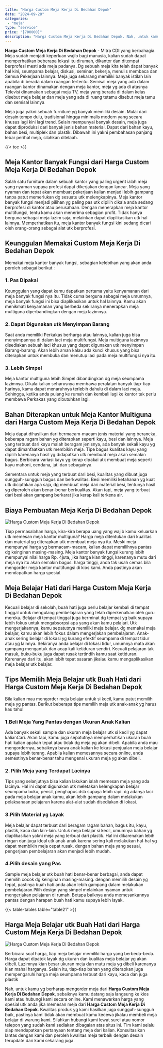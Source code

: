 ```yaml
---
title: "Harga Custom Meja Kerja Di Bedahan Depok"
date: "2024-09-28"
categories:
 - "meja"
type: "service"
price: "[700000]"
description: "Harga Custom Meja Kerja Di Bedahan Depok. Nah, untuk kamu yg berharap mengorder meja dari **Harga Custom Meja Kerja Di Bedahan Depok**, sebaiknya kamu datang..."
---
```


**Harga Custom Meja Kerja Di Bedahan Depok** - Mitra CDI yang berbahagia. Meja sudah menjadi keperluan wajib bagi manusia, kalian sudah dapat memperhatikan beberapa lokasi itu dirumah, dikantor dan ditempat berprofesi mesti ada meja padanya. Dg sebuah meja kita telah dapat banyak hal kini, seumpama belajar, diskusi, seminar, bekerja, menulis membaca dan Semua Pekerjaan lainnya. Meja juga sekarang memiliki banyak istilah lain apabila di berada dalam ruangan tertentu. Semisal meja yang ada dalam ruangan kantor dinamakan dengan meja kantor, meja yg ada di atasnya Televisi dinamakan sebagai meja TV, meja yang berada di dalam kelas disebut meja belajar dan meja yang ada di ruang tetamu disebut meja tamu dan semisal lainnya.

Meja juga yakni sebuah furniture yg banyak memiliki desain. Mulai dari desain tempo dulu, tradisional hingga minimalis modern yang secara khusus lagi kini lagi trend. Selain mempunyai banyak desain, meja juga dapat diproduksi dari banyak jenis bahan material. Dapat dari bahan kayu, bahan besi, multiplek dan plastik. Dibawah ini yakni pembahasan panjang lebar perihal meja, silahkan ditelaah.

{{< toc >}}

## Meja Kantor Banyak Fungsi dari Harga Custom Meja Kerja Di Bedahan Depok

Salah satu furniture dalam sebuah kantor yang paling urgent ialah meja yang nyaman supaya profesi dapat dikerjakan dengan lancar. Meja yang nyaman dan tepat akan membuat pekerjaan kalian menjadi lebih gampang tanpa patut memerlukan dg sesuatu utk melengkapinya. Meja kantor banyak fungsi menjadi pilihan yg paling pas utk dipilih dikala anda sedang berprofesi di kantor atau perusahaan. Dengan menerapkan meja kantor multifungsi, tentu kamu akan menerima sebagian profit. Tidak hanya berguna sebagai meja lazim saja, melainkan dapat diaplikasikan utk hal lainnya. Memperhatikan itu, meja kantor banyak fungsi kini sedang dicari oleh orang-orang sebagai alat utk berprofesi.

## Keunggulan Memakai Custom Meja Kerja Di Bedahan Depok

Memakai meja kantor banyak fungsi, sebagian kelebihan yang akan anda peroleh sebagai berikut :

### 1\. Pas Dipakai

Keunggulan yang dapat kamu dapatkan pertama yaitu kenyamanan dari meja banyak fungsi nya itu. Tidak cuma berguna sebagai meja umumnya, meja banyak fungsi ini bisa diaplikasikan untuk hal lainnya. Kamu akan menikmati kenyamanan yang berbeda sekiranya menerapkan meja multiguna diperbandingkan dengan meja lazimnya.

### 2\. Dapat Digunakan utk Menyimpan Barang

Saat anda memiliki Perkakas berharga atau lainnya, kalian juga bisa menyimpannya di dalam laci meja multifungsi. Meja multiguna lazimnya disediakan sebuah laci khusus yang dapat digunakan utk menyimpan Barang-barang. Akan lebih aman kalau ada kunci khusus yang bisa diterapkan untuk membuka dan menutup laci pada meja multifungsi nya itu.

### 3\. Lebih Simpel

Meja kantor multiguna lebih Simpel dibandingkan dg meja seumpama lazimnya. Dikala kalian seharusnya membawa peralatan banyak tiap-tiap harinya, kamu dapat menaruhnya terlebih dahulu di dalam laci meja. Sehingga, ketika anda pulang ke rumah dan kembali lagi ke kantor tak perlu membawa Perkakas yang dibutuhkan lagi.

## Bahan Diterapkan untuk Meja Kantor Multiguna dari Harga Custom Meja Kerja Di Bedahan Depok

Meja dapat dihasilkan dari bermacam-macam jenis material yang beraneka, beberapa ragam bahan yg diterapkan seperti kayu, besi dan lainnya. Meja yang terbuat dari kayu malah beragam jenisnya, ada banyak sekali kayu yg dapat dimanfaatkan utk membikin meja. Tipe bagus kualitas kayu yang dipilih karenanya hasil yg didapatkan utk membuat meja akan semakin bagus. Berbicara variasi kayu yg kerap dipakai utk membuat meja seperti kayu mahoni, cendana, jati dan sebagainya.

Sementara untuk meja yang terbuat dari besi, kualitas yang dibuat juga sungguh-sungguh bagus dan berkwalitas. Besi memiliki ketahanan yg kuat utk diciptakan apa saja, dg membuat meja dari material besi, tentunya hasil yg diperoleh akan benar-benar berkualitas. Akan tapi, meja yang terbuat dari besi akan gampang berkarat jika kerap kali terkena air.

## Biaya Pembuatan Meja Kerja Di Bedahan Depok

![Harga Custom Meja Kerja Di Bedahan Depok](/images/meja/meja-dewasa-021.jpg)

Tiap permasalahan harga, kira-kira berapa uang yang wajib kamu keluarkan utk memesan meja kantor multiguna? Harga meja ditentukan dari kualitas dan material yg diterapkan utk membuat meja nya itu. Meski meja mempunyai harga yg bermacam-macam, kalian dapat memilihnya pantas dg keinginan masing-masing. Meja kantor banyak fungsi kurang lebih mempunyai nilai harga Rp. 4juta, jika harga kian tinggi, karenanya mutu dari meja nya itu akan semakin bagus. harga tinggi, anda tak usah cemas bila mengorder meja kantor multifungsi di kios kami. Anda pastinya akan mendapatkan harga spesial.

## Meja Belajar Hati dari Harga Custom Meja Kerja Di Bedahan Depok

Kecuali belajar di sekolah, buah hati juga perlu belajar kembali di tempat tinggal untuk mengulang pembelajaran yang telah diperkenalkan oleh guru mereka. Belajar di tempat tinggal juga berminat dg tempat yg baik supaya lebih fokus untuk mengabsorpsi apa yang akan kamu pelajari. Utk mengerjakannya, kamu sepatutnya memiliki meja belajar. dg memakai meja belajar, kamu akan lebih fokus dalam mengerjakan pembelajaran. Anak-anak sering belajar di lokasi yg kurang efektif seumpama di tempat tidur atau yg lainnya. Sekiranya anda belajar di lokasi tidur, umumnya mata akan gampang mengantuk dan acap kali ketiduran sendiri. Kecuali pelajaran tak masuk, buku-buku juga dapat rusak tertindih kamu saat ketiduran. Karenanya dari itu, akan lebih tepat sasaran jikalau kamu mengaplikasikan meja belajar utk belajar.

## Tips Memilih Meja Belajar utk Buah Hati dari Harga Custom Meja Kerja Di Bedahan Depok

Bila kalian mau mengorder meja belajar untuk si kecil, kamu patut memilih meja yg pantas. Berikut beberapa tips memilih meja utk anak-anak yg harus kau tahu!

### 1.Beli Meja Yang Pantas dengan Ukuran Anak Kalian

Ada banyak sekali sample dan ukuran meja belajar utk si kecil yg dapat kalianCari. Akan tapi, kamu juga sepatutnya memperhatikan ukuran buah hati kalian apakah tepat atau tidak dg meja yg akan dibeli. Apabila anda mau mengordernya, sebaiknya bawa anak kalian ke lokasi penjualan meja belajar supaya lebih terang. Apabila kalian memesannya secara online, anda semestinya benar-benar tahu mengenai ukuran meja yg akan dibeli.

### 2\. Pilih Meja yang Terdapat Lacinya

Tips yang selanjutnya bisa kalian lakukan ialah memesan meja yang ada lacinya. Hal ini dapat digunakan utk meletakan kelengkapan belajar seumpama buku, pensil, penghapus dsb supaya lebih rapi. dg adanya laci pada meja belajar anak kamu, akan lebih gampang dalam melakukan pelaksanaan pelajaran karena alat-alat sudah disediakan di lokasi.

### 3.Pilih Material yg Layak

Meja belajar dapat terbuat dari beragam ragam bahan, bagus itu, kayu, plastik, kaca dan lain-lain. Untuk meja belajar si kecil, umumnya bahan yg diaplikasikan yakni meja yang terbuat dari plastik. Hal ini dikarenakan lebih ringan dan juga ideal utk anak-anak karena sering kali melakukan hal-hal yg dapat membikin meja cepat rusak. dengan bahan meja yang sesuai, pengerjaan pembelajaran akan menjadi lebih mudah.

### 4.Pilih desain yang Pas

Sample meja belajar utk buah hati benar-benar berbagai, anda dapat memilih cocok dg keinginan masing-masing. dengan memilih desain yg tepat, pastinya buah hati anda akan lebih gampang dalam melakukan pembelajaran.Pilih design yang simpel melainkan nyaman untuk mengerjakan pelajaran di rumah. Betapa baiknya anda memesankannya pantas dengan harapan buah hati kamu supaya lebih layak.

{{< table-tables table="table21" >}}

## Harga Meja Belajar utk Buah Hati dari Harga Custom Meja Kerja Di Bedahan Depok

![Harga Custom Meja Kerja Di Bedahan Depok](/images/meja/meja-anak-013.jpg)

Berbicara soal harga, tiap meja belajar memiliki harga yang berbeda-beda. Harga dapat dipatok layak dg ukuran dan kualitas meja belajar yg akan dibeli. Lazimnya kian besar ukuran meja dan mutu meja yg dibeli karenanya kian mahal harganya. Selain itu, tiap-tiap bahan yang diterapkan juga mempengaruhi harga meja seumpama terbuat dari kayu, kaca dan juga plastik

Nah, untuk kamu yg berharap mengorder meja dari **Harga Custom Meja Kerja Di Bedahan Depok**, sebaiknya kamu datang saja langsung ke kios kami atau hubungi kami secara online. Kami menawarkan harga yang spesial utk anda jika memesan meja dari **Harga Custom Meja Kerja Di Bedahan Depok**. Kwalitas produk yg kami hasilkan juga sungguh-sungguh baik, pastinya kami tidak akan membuat kamu kecewa jikalau membeli meja belajar di warung kami. Silahkan hubungi kami lewat surel atau nomor telepon yang sudah kami sediakan dibagaian atas situs ini. Tim kami selalu siap mendapatkan pertanyaan tentang meja dari kalian. Konsultasikan lantas dengan kami dan peroleh kwalitas meja terbaik dengan desain terupdate dari kami sekarang juga.
